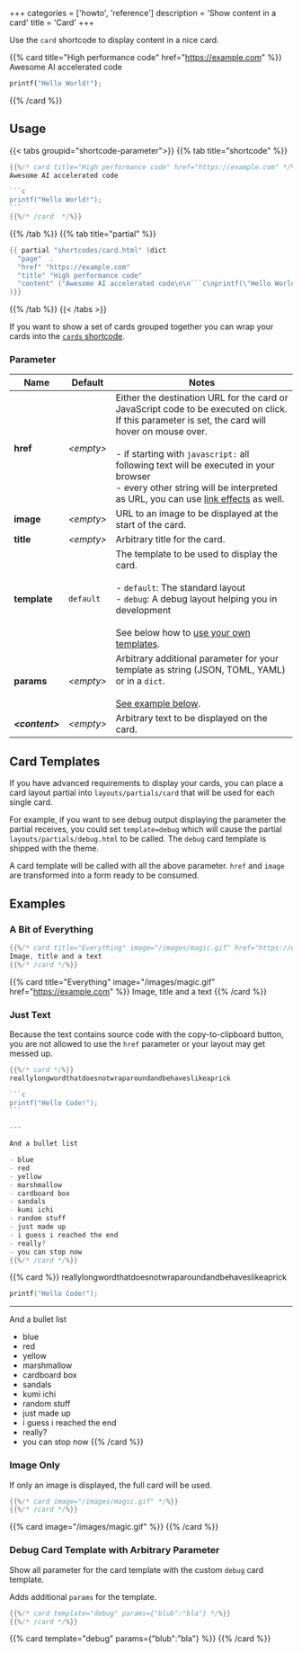+++
categories = ['howto', 'reference']
description = 'Show content in a card'
title = 'Card'
+++

Use the `card` shortcode to display content in a nice card.

{{% card title="High performance code" href="https://example.com" %}}
Awesome AI accelerated code

```python
printf("Hello World!");
```
{{% /card %}}

## Usage

{{< tabs groupid="shortcode-parameter">}}
{{% tab title="shortcode" %}}

````go
{{%/* card title="High performance code" href="https://example.com" */%}}
Awesome AI accelerated code

```c
printf("Hello World!");
```
{{%/* /card  */%}}
````

{{% /tab %}}
{{% tab title="partial" %}}

````go
{{ partial "shortcodes/card.html" (dict
  "page"  .
  "href" "https://example.com"
  "title" "High performance code"
  "content" ("Awesome AI accelerated code\n\n```c\nprintf(\"Hello World!\")\n```" | .RenderString)
)}}
````

{{% /tab %}}
{{< /tabs >}}

If you want to show a set of cards grouped together you can wrap your cards into the [`cards` shortcode](shortcodes/cards).

### Parameter

| Name                  | Default         | Notes       |
|-----------------------|-----------------|-------------|
| **href**              | _&lt;empty&gt;_ | Either the destination URL for the card or JavaScript code to be executed on click. If this parameter is set, the card will hover on mouse over.<br><br>- if starting with `javascript:` all following text will be executed in your browser<br>- every other string will be interpreted as URL, you can use [link effects](authoring/markdown#link-effects) as well. |
| **image**             | _&lt;empty&gt;_ | URL to an image to be displayed at the start of the card. |
| **title**             | _&lt;empty&gt;_ | Arbitrary title for the card. |
| **template**          | `default`       | The template to be used to display the card. <br><br>- `default`: The standard layout<br>- `debug`: A debug layout helping you in development<br><br>See below how to [use your own templates](#card-templates). |
| **params**            | _&lt;empty&gt;_ | Arbitrary additional parameter for your template as string (JSON, TOML, YAML) or in a `dict`.<br><br>[See example below](#debug-card-template-with-arbitrary-parameter). |
| _**&lt;content&gt;**_ | _&lt;empty&gt;_ | Arbitrary text to be displayed on the card. |

## Card Templates

If you have advanced requirements to display your cards, you can place a card layout partial into `layouts/partials/card` that will be used for each single card.

For example, if you want to see debug output displaying the parameter the partial receives, you could set `template=debug` which will cause the partial `layouts/partials/debug.html` to be called. The `debug` card template is shipped with the theme.

A card template will be called with all the above parameter. `href` and `image` are transformed into a form ready to be consumed.

## Examples

### A Bit of Everything

````go
{{%/* card title="Everything" image="/images/magic.gif" href="https://example.com" */%}}
Image, title and a text
{{%/* /card */%}}
````

{{% card title="Everything" image="/images/magic.gif" href="https://example.com" %}}
Image, title and a text
{{% /card %}}

### Just Text

Because the text contains source code with the copy-to-clipboard button, you are not allowed to use the `href` parameter or your layout may get messed up.

````go
{{%/* card */%}}
reallylongwordthatdoesnotwraparoundandbehaveslikeaprick

```c
printf("Hello Code!");
```

---

And a bullet list

- blue
- red
- yellow
- marshmallow
- cardboard box
- sandals
- kumi ichi
- random stuff
- just made up
- i guess i reached the end
- really?
- you can stop now
{{%/* /card */%}}
````

{{% card %}}
reallylongwordthatdoesnotwraparoundandbehaveslikeaprick

```c
printf("Hello Code!");
```

---

And a bullet list

- blue
- red
- yellow
- marshmallow
- cardboard box
- sandals
- kumi ichi
- random stuff
- just made up
- i guess i reached the end
- really?
- you can stop now
{{% /card %}}

### Image Only

If only an image is displayed, the full card will be used.

````go
{{%/* card image="/images/magic.gif" */%}}
{{%/* /card */%}}
````

{{% card image="/images/magic.gif" %}}
{{% /card %}}

### Debug Card Template with Arbitrary Parameter

Show all parameter for the card template with the custom `debug` card template.

Adds additional `params` for the template.

````go
{{%/* card template="debug" params={"blub":"bla"} */%}}
{{%/* /card */%}}
````

{{% card template="debug" params={"blub":"bla"} %}}
{{% /card %}}
